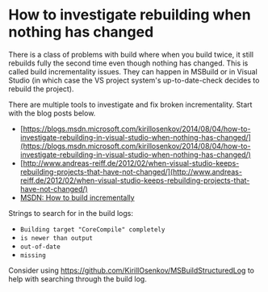 # How to investigate rebuilding when nothing has changed

There is a class of problems with build where when you build twice, it still rebuilds fully the second time even though nothing has changed. This is called build incrementality issues. They can happen in MSBuild or in Visual Studio (in which case the VS project system's up-to-date-check decides to rebuild the project).

There are multiple tools to investigate and fix broken incrementality. Start with the blog posts below.

 * [https://blogs.msdn.microsoft.com/kirillosenkov/2014/08/04/how-to-investigate-rebuilding-in-visual-studio-when-nothing-has-changed/](https://blogs.msdn.microsoft.com/kirillosenkov/2014/08/04/how-to-investigate-rebuilding-in-visual-studio-when-nothing-has-changed/)
 * [http://www.andreas-reiff.de/2012/02/when-visual-studio-keeps-rebuilding-projects-that-have-not-changed/](http://www.andreas-reiff.de/2012/02/when-visual-studio-keeps-rebuilding-projects-that-have-not-changed/)
 * [MSDN: How to build incrementally](https://msdn.microsoft.com/en-us/library/ms171483.aspx)

Strings to search for in the build logs:
 * `Building target "CoreCompile" completely`
 * `is newer than output`
 * `out-of-date`
 * `missing`

Consider using https://github.com/KirillOsenkov/MSBuildStructuredLog to help with searching through the build log.
